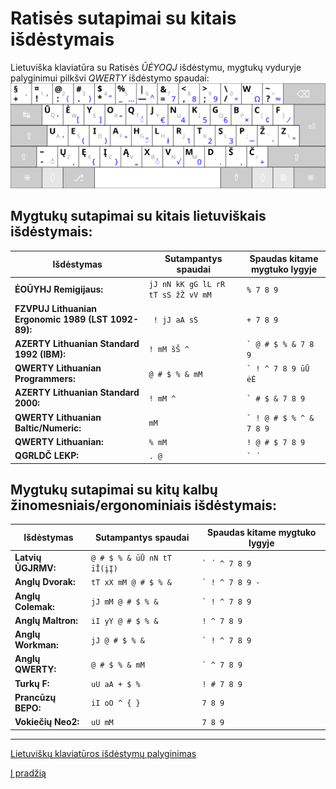 
# Ratisės sutapimai su kitais išdėstymais

Lietuviška klaviatūra su Ratisės _ŪĖYOQJ_ išdėstymu, mygtukų vyduryje palyginimui pilkšvi _QWERTY_ išdėstymo spaudai:
![Ratisės ŪĖYOQJ išdėstymo klaviatūra su QWERTY spaudais](images/kb-lt-ratise-ueyoqj-qwerty.svg)


## Mygtukų sutapimai su kitais lietuviškais išdėstymais:

| Išdėstymas | Sutampantys spaudai | Spaudas kitame mygtuko lygyje |
| --- | --- | --- |
|__ĖOŪYHJ Remigijaus:__ | ``` jJ nN kK gG lL rR tT sS žŽ vV mM ``` | ``` % 7 8 9 ``` |
|__FZVPUJ Lithuanian Ergonomic 1989 (LST 1092-89):__ | ``` ! jJ aA sS``` | ``` + 7 8 9 ``` |
|__AZERTY Lithuanian Standard 1992 (IBM):__ | ``` ! mM šŠ ^ ``` | ``` ` @ # $ % & 7 8 9 ```|
|__QWERTY Lithuanian Programmers:__ | ``` @ # $ % & mM ``` | ``` ` ! ^ 7 8 9 ūŪ ėĖ ``` |
|__AZERTY Lithuanian Standard 2000:__ | ``` ! mM ^ ``` |``` ` # $ & 7 8 9 ``` |
|__QWERTY Lithuanian Baltic/Numeric:__ | ``` mM ``` | ``` ` ! @ # $ % ^ & 7 8 9 ``` |
|__QWERTY Lithuanian:__ | ``` % mM ``` | ``` ! @ # $ 7 8 9 ``` |
|__QGRLDČ LEKP:__ | ``` . @ ``` |``` ` ´ ```|


## Mygtukų sutapimai su kitų kalbų žinomesniais/ergonominiais išdėstymais:

| Išdėstymas | Sutampantys spaudai | Spaudas kitame mygtuko lygyje |
| --- | --- | --- |
|__Latvių ŪGJRMV:__| ``` @ # $ % & ūŪ nN tT īĪ(įĮ) ``` | ``` ` ´ ^ 7 8 9 ``` |
|__Anglų Dvorak:__| ``` tT xX mM @ # $ % & ``` | ``` ` ! ^ 7 8 9 - ``` |
|__Anglų Colemak:__| ``` jJ mM @ # $ % & ``` | ``` ` ! ^ 7 8 9 ``` |
|__Anglų Maltron:__| ``` iI yY @ # $ % & ``` | ``` ! ^ 7 8 9 ``` |
|__Anglų Workman:__ |``` jJ @ # $ % & ``` | ``` ` ! ^ 7 8 9 ``` |
|__Anglų QWERTY:__| ``` @ # $ % & mM ``` | ``` ` ^ 7 8 9 ``` |
|__Turkų F:__| ``` uU aA + $ % ``` | ``` ! # 7 8 9 ``` |
|__Prancūzų BEPO:__ | ``` iI oO ^ { } ``` | ``` 7 8 9 ``` |
|__Vokiečių Neo2:__ | ``` uU mM ``` | ``` 7 8 9 ``` |

-------------------------

[Lietuviškų klaviatūros išdėstymų palyginimas](https://albuck.github.io/lithuanian-keyboard-layouts/)

[Į pradžią](../README.md)
